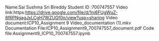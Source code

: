 Name:Sai Sushma Sri Bireddy
Student ID :700747557
Video link:https:https://drive.google.com/file/d/1ni6FUgWuZ-8f6PNgagJxLCgH7WZUGf0n/view?usp=sharing
Video document:ICP10_Assignment 9 Video_documentation (1).mkv
Documentation File:ICP10_Assignment9_700747557_document.pdf
Code file:Assignment9_ICP10_700747557.ipynb 
